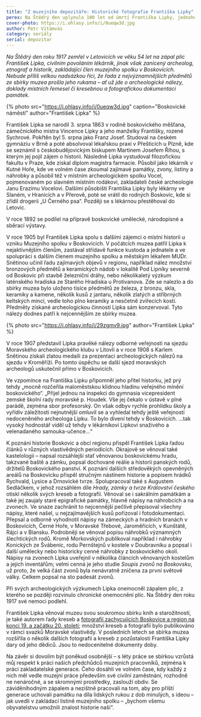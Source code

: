 ```yaml
---
title: "Z muzejního depozitáře: Historické fotografie Františka Lipky"
perex: Na Štědrý den uplynulo 100 let od úmrtí Františka Lipky, jednoho ze zakladatelů boskovického muzea, zaníceného archeologa, etnografa, historika a také fotografa.
cover-photo: https://i.ohlasy.info/i/0ueqw3d.jpg
author: Petr Vítámvás
category: seriály
serial: depozitar
---
```


*Na Štědrý den roku 1917 zemřel v Letovicích ve věku 54 let na zápal plic František Lipka, civilním povoláním lékárník, jinak však zanícený archeolog, etnograf a historik, zakládající člen muzejního spolku v Boskovicích. Nebude příliš velkou nadsázkou říci, že řada z nejvýznamnějších předmětů ze sbírky muzea prošla jeho rukama – ať už jde o archeologické nálezy, doklady místních řemesel či kresebnou a fotografickou dokumentaci památek.*

{% photo src="https://i.ohlasy.info/i/0ueqw3d.jpg" caption="Boskovické náměstí" author="František Lipka" %}

František Lipka se narodil 3. srpna 1863 v rodině boskovického měšťana, zámečnického mistra Vincence Lipky a jeho manželky Františky, rozené Sychrové. Pokřtěn byl 5. srpna jako Franz Josef. Studoval na českém gymnáziu v Brně a poté absolvoval lékařskou praxi v Přešticích u Plzně, kde se seznámil s českobudějovickým biskupem Martinem Josefem Říhou, s kterým jej pojil zájem o historii. Následně Lipka vystudoval filozofickou fakultu v Praze, kde získal diplom magistra farmacie. Působil jako lékárník v Kutné Hoře, kde ve volném čase zkoumal zajímavé památky, zvony, listiny a náhrobky a působil též v místním archeologickém spolku Vocel, pojmenovaném po slavném místním rodákovi, zakladateli české archeologie Janu Erazímu Vocelovi.  Dalšími působišti Františka Lipky byly lékárny ve Slaném, v Hranicích a v Přerově, poté se vrátil do rodných Boskovic, kde si zřídil drogerii „U Černého psa“. Později se s lékárnou přestěhoval do Letovic.

V roce 1892 se podílel na přípravě boskovické umělecké, národopisné a sběrací výstavy. 

V roce 1905 byl František Lipka spolu s dalšími zájemci o místní historii u vzniku Muzejního spolku v Boskovicích. V počátcích muzea patřil Lipka k nejaktivnějším členům, zastával střídavě funkce kustoda a jednatele a ve spolupráci s dalším členem muzejního spolku a městským lékařem MUDr. Snětinou učinil řadu zajímavých objevů v regionu, například nález množství bronzových předmětů a keramických nádob v lokalitě Pod Lipníky severně od Boskovic při stavbě železniční dráhy, nebo několikaletý výzkum laténského hradiska ze Starého Hradiska u Protivanova. Zde se nalezlo a do sbírky muzea bylo uloženo tisíce předmětů ze železa, z bronzu, skla, keramiky a kamene, několik kusů z jantaru, několik zlatých a stříbrných keltských mincí, vedle toho plno keramiky a nesčetně zvířecích kostí. Předměty získané archeologickou činností Lipka sám konzervoval. Tyto nálezy dodnes patří k nejcennějším ze sbírky muzea.

{% photo src="https://i.ohlasy.info/i/29zgmv9.jpg" author="František Lipka" %} 

V roce 1907 představil Lipka pravěké nálezy odborné veřejnosti na sjezdu Moravského archeologického klubu v Litovli a v roce 1908 s Karlem Snětinou získali zlatou medaili za prezentaci archeologických nálezů na sjezdu v Kroměříži. Po tomto úspěchu se další sjezd moravských archeologů uskutečnil přímo v Boskovicích.

Ve vzpomínce na Františka Lipku připomněl jeho přítel historku, jež prý tehdy „mocně rozčeřila maloměstskou klidnou hladinu veřejného mínění boskovického“. „Přijel jednou na inspekci do gymnasia vicepresident zemské školní rady moravské p. Houdek. Vše jej čekalo v ústavě v plné parádě, zejména sbor profesorský. On však odbyv rychle prohlídku školy a vyřídiv záležitosti nejnutnější omluvil se a vyhledal tehdy ještě veřejností nedoceněného archeologa Lipku. To bylo divení tehdy v Boskovicích. …tak vysoký hodnostář viděl už tehdy v lékárníkovi Lipkovi snaživého a velenadaného samouka-učence…“

K poznání historie Boskovic a obcí regionu přispěl František Lipka řadou článků v různých vlastivědných periodicích. Okrajově se věnoval také kastelologii – napsal rozsáhlejší stať věnovanou boskovickému hradu, takzvané baště a zámku, popsal dochované reálie a historii panských rodů, držitelů Boskovického panství. K poznání dalších středověkých opevněných areálů na Boskovicku přispěl stručným nástinem historie a popisem hrádků Rychvald, Lysice a Drnovické tvrze. Spolupracoval také s Augustem Sedláčkem, v jehož rozsáhlém díle *Hrady, zámky a tvrze Království českého* otiskl několik svých kreseb a fotografií. Věnoval se i sakrálním památkám a také jej zaujaly staré epigrafické památky, hlavně nápisy na náhrobcích a na zvonech. Ve snaze zachránit to nejcennější pečlivě přepisoval všechny nápisy, které našel, u nejzajímavějších kusů pořizoval i fotodokumentaci. Přepsal a odborně vyhodnotil nápisy na zámeckých a hradních branách v Boskovicích, Černé Hoře, v Moravské Třebové, Jaroměřicích, v Kunštátě, Rájci a v Blansku. Podrobněji se věnoval popisu náhrobků významných šlechtických rodů. Kromě Morkovských publikoval například i náhrobky Konických ze Švábenic, rodu Pernštejnů v kostele v Doubravníku a popsal i další umělecky nebo historicky cenné náhrobky z boskovického okolí. Nápisy na zvonech Lipka uveřejnil v několika článcích věnovaných kostelům a jejich inventářům; velmi cenná je jeho studie *Soupis zvonů na Boskovsku*, už proto, že velká část zvonů byla nenávratně zničena za první světové války. Celkem popsal na sto padesát zvonů.

Při svých archeologických výzkumech Lipka onemocněl zápalem plic, z kterého se později rozvinulo chronické onemocnění plic. Na Štědrý den roku 1917 své nemoci podlehl.

František Lipka věnoval muzeu svou soukromou sbírku knih a starožitností, je také autorem řady kreseb a [fotografií zachycujících Boskovice a region na konci 19. a začátku 20. století](https://www.facebook.com/media/set/?set=a.1513397295381047.1073741895.781692698551514&type=1&l=d8d9c38f2a); množství kreseb a fotografií bylo publikováno v rámci svazků Moravské vlastivědy. V posledních letech se sbírka muzea rozšířila o několik dalších fotografií a kreseb z pozůstalosti Františka Lipky dary od jeho dědiců. Jsou to nedocenitelné dokumenty doby.

Na závěr si dovolím být poněkud osobnější – s léty práce se sbírkou vzrůstá můj respekt k práci našich předchůdců muzejních pracovníků, zejména k práci zakladatelské generace. Čeho dosáhli ve volném čase, kdy každý z nich měl vedle muzejní práce především své civilní zaměstnání, rozhodně ne nenáročné, a se skromnými prostředky, zaslouží obdiv. Se záviděníhodným zápalem a nezištně pracovali na tom, aby pro příští generace uchovali památku na díla lidských rukou z dob minulých, s ideou – jak uvedli v zakládací listině muzejního spolku – „bychom všemu obyvatelstvu umožnili znalost historie naší“.
